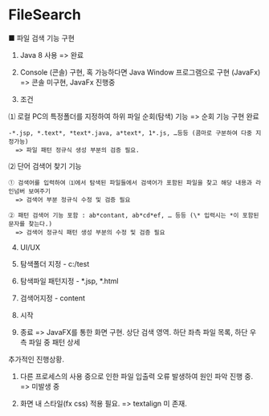 # FileSearch
■ 파일 검색 기능 구현
1. Java 8 사용
  => 완료

2. Console (콘솔) 구현, 혹 가능하다면 Java Window 프로그램으로 구현 (JavaFx)
  => 콘솔 미구현, JavaFx 진행중

3. 조건

  ⑴ 로컬 PC의 특정폴더를 지정하여 하위 파일 순회(탐색) 기능
    => 순회 기능 구현 완료
    
    -*.jsp, *.text*, *text*.java, a*text*, 1*.js, …등등 (콤마로 구분하여 다중 지정가능)
      => 파일 패턴 정규식 생성 부분의 검증 필요.

  ⑵ 단어 검색어 찾기 기능

    ① 검색어를 입력하여 ⑴에서 탐색된 파일들에서 검색어가 포함된 파일을 찾고 해당 내용과 라인넘버 보여주기
      => 검색어 부분 정규식 수정 및 검증 필요

    ② 패턴 검색어 기능 포함 : ab*contant, ab*cd*ef, … 등등 (\* 입력시는 *이 포함된 문자를 찾는다.)
      => 검색어 정규식 패턴 생성 부분의 수정 및 검증 필요

4. UI/UX

  1. 탐색폴더 지정
    - c:/test

  2. 탐색파일 패턴지정
    - *.jsp, *.html

  3. 검색어지정
    - content

  4. 시작

  0. 종료
    => JavaFX를 통한 화면 구현. 상단 검색 영역. 하단 좌측 파일 목록, 하단 우측 파일 중 패턴 상세

추가적인 진행상황.
1. 다른 프로세스의 사용 중으로 인한 파일 입출력 오류 발생하여 원인 파악 진행 중.
	=> 미발생 중

2. 화면 내 스타일(fx css) 적용 필요.
	=> textalign 미 존재.
